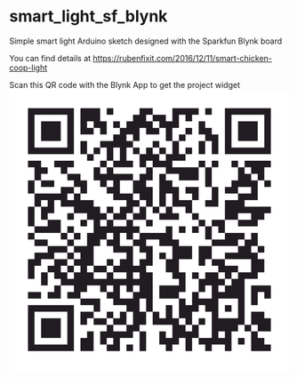 # smart_light_sf_blynk
Simple smart light Arduino sketch designed with the Sparkfun Blynk board

You can find details at https://rubenfixit.com/2016/12/11/smart-chicken-coop-light

Scan this QR code with the Blynk App to get the project widget
![Smart Light Project](smart_light_sf_blynk.png)

